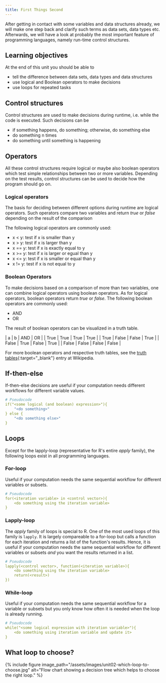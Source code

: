 ```yaml
---
title: First Things Second
---
```


After getting in contact with some variables and data structures already, we will make one step back and clarify such terms as data sets, data types etc. Afterwards, we will have a look at probably the most important feature of programming languages, namely run-time control structures.

## Learning objectives
At the end of this unit you should be able to
* tell the difference between data sets, data types and data structures
* use logical and Boolean operators to make decisions
* use loops for repeated tasks

## Control structures
Control structures are used to make decisions during runtime, i.e. while the code is executed. Such decisions can be 
* if something happens, do something; otherwise, do something else
* do something n times
* do something until something is happening


## Operators
All these control structures require logical or maybe also boolean operators which test simple relationships between two or more variables. Depending on the test results, control structures can be used to decide how the program should go on.

### Logical operators
The basis for deciding between different options during runtime are logical operators. Such operators compare two variables and return *true* or *false* depending on the result of the comparison

The following logical operators are commonly used:
* x < y: test if x is smaller than y
* x > y: test if x is larger than y
* x == y: test if x is exactly equal to y
* x >= y: test if x is larger or egual than y
* x <= y: test if x is smaller or equal than y
* x != y: test if x is not equal to y

### Boolean Operators
To make decisions based on a comparison of more than two variables, one can combine logical operators using boolean operators. As for logical operators, boolean operators return *true* or *false*.
The following boolean operators are commonly used:

* AND
* OR

The result of boolean operators can be visualized in a truth table.


| a    | b    | AND  | OR   |
| True | True | True | True | 
| True | False | False | True | 
| False | True | False | True | 
| False | False | False | False | 

For more boolean operators and respective truth tables, see the [truth tables](https://en.wikipedia.org/wiki/Truth_table){:target="_blank"} entry at Wikipedia.

## If-then-else
If-then-else decisions are useful if your computation needs different workflows for different variable values.
```yaml
# Pseudocode
if("<some logical (and boolean) expression>"){
    "<do something>"
} else {
    "<do something else>"
}
```

## Loops
Except for the lapply-loop (representative for R's entire *apply* family), the following loops exist in all programming languages.

### For-loop
Useful if your computation needs the same sequential workflow for different variables or subsets.
```yaml
# Pseudocode
for(<iteration variable> in <control vector>){
    <do something using the iteration variable>
}
```

### Lapply-loop
The *apply* family of loops is special to R. One of the most used loops of this family is `lapply`. It is largely compareable to a for-loop but calls a function for each iteration and returns a list of the function's results. Hence, it is useful if your computation needs the same sequential workflow for different variables or subsets *and* you want the results returned in a list.
```yaml
# Pseudocode
lapply(<control vector>, function(<iteration variable>){
    <do something using the iteration variable>
    return(<result>)
})
```

### While-loop
Useful if your computation needs the same sequential workflow for a variable or subsets but you only know how often it is needed when the loop is already running.
```yaml
# Pseudocode
while("<some logical expression with iteration variable>"){
    <do something using iteration variable and update it>
}
```

## What loop to choose?
{% include figure image_path="/assets/images/unit02-which-loop-to-choose.jpg" alt="Flow chart showing a decision tree which helps to choose the right loop." %}